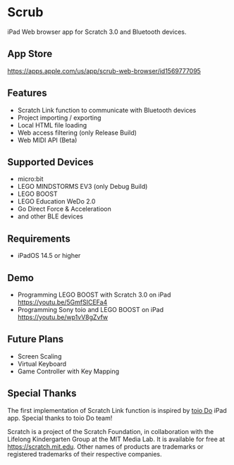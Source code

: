 # Scrub
iPad Web browser app for Scratch 3.0 and Bluetooth devices. 

## App Store
https://apps.apple.com/us/app/scrub-web-browser/id1569777095

## Features
- Scratch Link function to communicate with Bluetooth devices
- Project importing / exporting
- Local HTML file loading
- Web access filtering (only Release Build)
- Web MIDI API (Beta)

## Supported Devices
- micro:bit
- LEGO MINDSTORMS EV3 (only Debug Build)
- LEGO BOOST
- LEGO Education WeDo 2.0
- Go Direct Force & Acceleratioon
- and other BLE devices

## Requirements
- iPadOS 14.5 or higher

## Demo
- Programming LEGO BOOST with Scratch 3.0 on iPad https://youtu.be/5GmfSICEFa4
- Programming Sony toio and LEGO BOOST on iPad https://youtu.be/wp1vV8gZvfw

## Future Plans
- Screen Scaling
- Virtual Keyboard
- Game Controller with Key Mapping

## Special Thanks
The first implementation of Scratch Link function is inspired by [toio Do](https://toio.io/special/do/) iPad app. Special thanks to toio Do team!

Scratch is a project of the Scratch Foundation, in collaboration with the Lifelong Kindergarten Group at the MIT Media Lab. It is available for free at https://scratch.mit.edu.
Other names of products are trademarks or registered trademarks of their respective companies.

